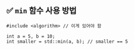 ## ✅ `min` 함수 사용 방법


```
#include <algorithm> // 이게 있어야 함

int a = 5, b = 10;
int smaller = std::min(a, b); // smaller == 5
```